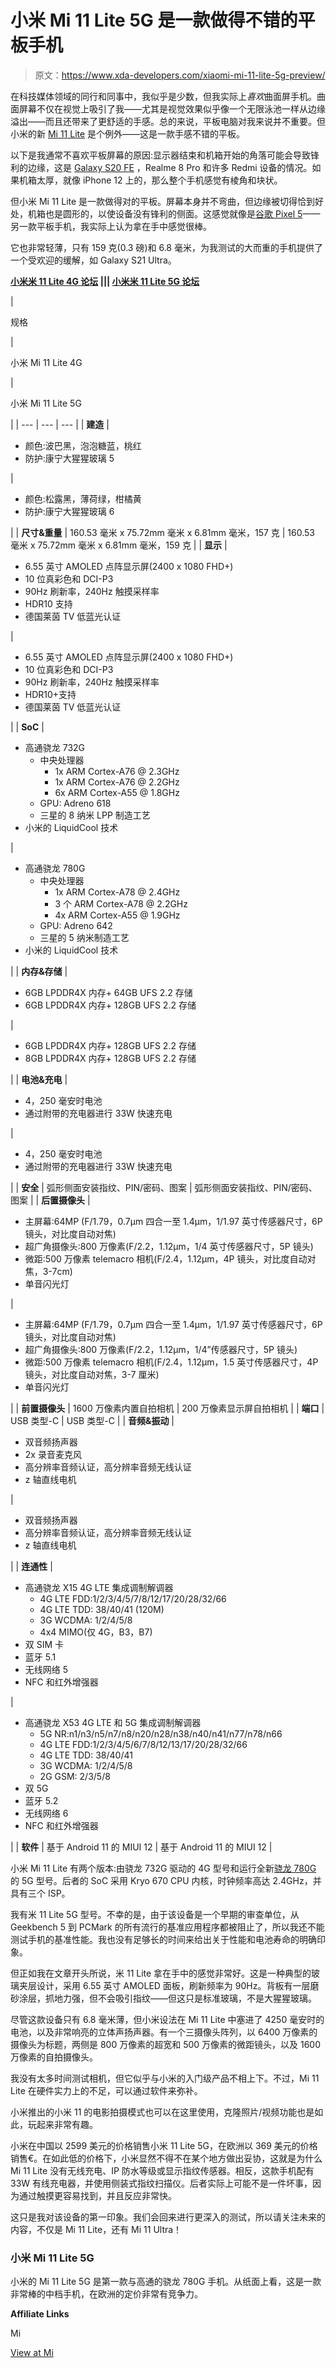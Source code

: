 # 小米 Mi 11 Lite 5G 是一款做得不错的平板手机

> 原文：<https://www.xda-developers.com/xiaomi-mi-11-lite-5g-preview/>

在科技媒体领域的同行和同事中，我似乎是少数，但我实际上*喜欢*曲面屏手机。曲面屏幕不仅在视觉上吸引了我——尤其是视觉效果似乎像一个无限泳池一样从边缘溢出——而且还带来了更舒适的手感。总的来说，平板电脑对我来说并不重要。但小米的新 [Mi 11 Lite](https://www.xda-developers.com/xiaomi-mi-11-lite/) 是个例外——这是一款手感不错的平板。

以下是我通常不喜欢平板屏幕的原因:显示器结束和机箱开始的角落可能会导致锋利的边缘，这是 [Galaxy S20 FE](https://www.xda-developers.com/samsung-galaxy-s20-fe-review/) ，Realme 8 Pro 和许多 Redmi 设备的情况。如果机箱太厚，就像 iPhone 12 上的，那么整个手机感觉有棱角和块状。

但小米 Mi 11 Lite 是一款做得对的平板。屏幕本身并不弯曲，但边缘被切得恰到好处，机箱也是圆形的，以使设备没有锋利的侧面。这感觉就像是[谷歌 Pixel 5](https://www.xda-developers.com/google-pixel-5-review/)——另一款平板手机，我实际上认为拿在手中感觉很棒。

它也非常轻薄，只有 159 克(0.3 磅)和 6.8 毫米，为我测试的大而重的手机提供了一个受欢迎的缓解，如 Galaxy S21 Ultra。

**[小米米 11 Lite 4G 论坛](https://forum.xda-developers.com/f/xiaomi-mi-11-lite-4g.12187/) ||| [小米米 11 Lite 5G 论坛](https://forum.xda-developers.com/f/xiaomi-mi-11-lite-5g.12189/)**

| 

规格

 | 

小米 Mi 11 Lite 4G

 | 

小米 Mi 11 Lite 5G

 |
| --- | --- | --- |
| **建造** | 

*   颜色:波巴黑，泡泡糖蓝，桃红
*   防护:康宁大猩猩玻璃 5

 | 

*   颜色:松露黑，薄荷绿，柑橘黄
*   防护:康宁大猩猩玻璃 6

 |
| **尺寸&重量** | 160.53 毫米 x 75.72mm 毫米 x 6.81mm 毫米，157 克 | 160.53 毫米 x 75.72mm 毫米 x 6.81mm 毫米，159 克 |
| **显示** | 

*   6.55 英寸 AMOLED 点阵显示屏(2400 x 1080 FHD+)
*   10 位真彩色和 DCI-P3
*   90Hz 刷新率，240Hz 触摸采样率
*   HDR10 支持
*   德国莱茵 TV 低蓝光认证

 | 

*   6.55 英寸 AMOLED 点阵显示屏(2400 x 1080 FHD+)
*   10 位真彩色和 DCI-P3
*   90Hz 刷新率，240Hz 触摸采样率
*   HDR10+支持
*   德国莱茵 TV 低蓝光认证

 |
| **SoC** | 

*   高通骁龙 732G
    *   中央处理器
        *   1x ARM Cortex-A76 @ 2.3GHz
        *   1x ARM Cortex-A76 @ 2.2GHz
        *   6x ARM Cortex-A55 @ 1.8GHz
    *   GPU: Adreno 618
    *   三星的 8 纳米 LPP 制造工艺
*   小米的 LiquidCool 技术

 | 

*   高通骁龙 780G
    *   中央处理器
        *   1x ARM Cortex-A78 @ 2.4GHz
        *   3 个 ARM Cortex-A78 @ 2.2GHz
        *   4x ARM Cortex-A55 @ 1.9GHz
    *   GPU: Adreno 642
    *   三星的 5 纳米制造工艺
*   小米的 LiquidCool 技术

 |
| **内存&存储** | 

*   6GB LPDDR4X 内存+ 64GB UFS 2.2 存储
*   6GB LPDDR4X 内存+ 128GB UFS 2.2 存储

 | 

*   6GB LPDDR4X 内存+ 128GB UFS 2.2 存储
*   8GB LPDDR4X 内存+ 128GB UFS 2.2 存储

 |
| **电池&充电** | 

*   4，250 毫安时电池
*   通过附带的充电器进行 33W 快速充电

 | 

*   4，250 毫安时电池
*   通过附带的充电器进行 33W 快速充电

 |
| **安全** | 弧形侧面安装指纹、PIN/密码、图案 | 弧形侧面安装指纹、PIN/密码、图案 |
| **后置摄像头** | 

*   主屏幕:64MP (F/1.79，0.7μm 四合一至 1.4μm，1/1.97 英寸传感器尺寸，6P 镜头，对比度自动对焦)
*   超广角摄像头:800 万像素(F/2.2，1.12μm，1/4 英寸传感器尺寸，5P 镜头)
*   微距:500 万像素 telemacro 相机(F/2.4，1.12μm，4P 镜头，对比度自动对焦，3-7cm)
*   单音闪光灯

 | 

*   主屏幕:64MP (F/1.79，0.7μm 四合一至 1.4μm，1/1.97 英寸传感器尺寸，6P 镜头，对比度自动对焦)
*   超广角摄像头:800 万像素(F/2.2，1.12μm，1/4”传感器尺寸，5P 镜头)
*   微距:500 万像素 telemacro 相机(F/2.4，1.12μm，1.5 英寸传感器尺寸，4P 镜头，对比度自动对焦，3-7 厘米)
*   单音闪光灯

 |
| **前置摄像头** | 1600 万像素内置自拍相机 | 200 万像素显示屏自拍相机 |
| **端口** | USB 类型-C | USB 类型-C |
| **音频&振动** | 

*   双音频扬声器
*   2x 录音麦克风
*   高分辨率音频认证，高分辨率音频无线认证
*   z 轴直线电机

 | 

*   双音频扬声器
*   高分辨率音频认证，高分辨率音频无线认证
*   z 轴直线电机

 |
| **连通性** | 

*   高通骁龙 X15 4G LTE 集成调制解调器
    *   4G LTE FDD:1/2/3/4/5/7/8/12/17/20/28/32/66
    *   4G LTE TDD: 38/40/41 (120M)
    *   3G WCDMA: 1/2/4/5/8
    *   4x4 MIMO(仅 4G，B3，B7)
*   双 SIM 卡
*   蓝牙 5.1
*   无线网络 5
*   NFC 和红外增强器

 | 

*   高通骁龙 X53 4G LTE 和 5G 集成调制解调器
    *   5G NR:n1/n3/n5/n7/n8/n20/n28/n38/n40/n41/n77/n78/n66
    *   4G LTE FDD:1/2/3/4/5/6/7/8/12/13/17/20/28/32/66
    *   4G LTE TDD: 38/40/41
    *   3G WCDMA: 1/2/4/5/8
    *   2G GSM: 2/3/5/8
*   双 5G
*   蓝牙 5.2
*   无线网络 6
*   NFC 和红外增强器

 |
| **软件** | 基于 Android 11 的 MIUI 12 | 基于 Android 11 的 MIUI 12 |

小米 Mi 11 Lite 有两个版本:由骁龙 732G 驱动的 4G 型号和运行全新[骁龙 780G](https://www.xda-developers.com/qualcomm-snapdragon-780g/) 的 5G 型号。后者的 SoC 采用 Kryo 670 CPU 内核，时钟频率高达 2.4GHz，并具有三个 ISP。

我有米 11 Lite 5G 型号。不幸的是，由于该设备是一个早期的审查单位，从 Geekbench 5 到 PCMark 的所有流行的基准应用程序都被阻止了，所以我还不能测试手机的基准性能。我也没有足够长的时间来给出关于性能和电池寿命的明确印象。

但正如我在文章开头所说，米 11 Lite 拿在手中的感觉非常好。这是一种典型的玻璃夹层设计，采用 6.55 英寸 AMOLED 面板，刷新频率为 90Hz。背板有一层磨砂涂层，抓地力强，但不会吸引指纹——但这只是标准玻璃，不是大猩猩玻璃。

尽管这款设备只有 6.8 毫米薄，但小米设法在 Mi 11 Lite 中塞进了 4250 毫安时的电池，以及非常响亮的立体声扬声器。有一个三摄像头阵列，以 6400 万像素的摄像头为标题，两侧是 800 万像素的超宽和 500 万像素的微距镜头，以及 1600 万像素的自拍摄像头。

我没有太多时间测试相机，但它似乎与小米的入门级产品不相上下。不过，Mi 11 Lite 在硬件实力上的不足，可以通过软件来弥补。

小米推出的小米 11 的电影拍摄模式也可以在这里使用，克隆照片/视频功能也是如此，玩起来非常有趣。

小米在中国以 2599 美元的价格销售小米 11 Lite 5G，在欧洲以 369 美元的价格销售€。在如此低的价格下，小米显然不得不在某个地方做出妥协，这就是为什么 Mi 11 Lite 没有无线充电、IP 防水等级或显示指纹传感器。相反，这款手机配有 33W 有线充电器，并使用侧装式指纹扫描仪。后者实际上可能不是一件坏事，因为通过触摸更容易找到，并且反应非常快。

这只是我对该设备的第一印象。我们会回来进行更深入的测试，所以请关注未来的内容，不仅是 Mi 11 Lite，还有 Mi 11 Ultra！

### 小米 Mi 11 Lite 5G

小米的 Mi 11 Lite 5G 是第一款与高通的骁龙 780G 手机。从纸面上看，这是一款非常棒的中档手机，在欧洲的定价非常有竞争力。

**Affiliate Links**

Mi

[View at Mi](https://www.mi.com/global/product/mi-11-lite-5g/overview)